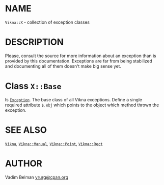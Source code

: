 NAME
====



`Vikna::X` - collection of exception classes

DESCRIPTION
===========



Please, consult the source for more information about an exception than is provided by this documentation. Exceptions are far from being stabilized and documenting all of them doesn't make big sense yet.

Class `X::Base`
===============

Is [`Exception`](https://docs.raku.org/type/Exception). The base class of all Vikna exceptions. Define a single required attribute `$.obj` which points to the object which method thrown the exception.

SEE ALSO
========

[`Vikna`](https://github.com/vrurg/raku-Vikna/blob/v0.0.1/docs/md/Vikna.md), [`Vikna::Manual`](https://github.com/vrurg/raku-Vikna/blob/v0.0.1/docs/md/Vikna/Manual.md), [`Vikna::Point`](https://github.com/vrurg/raku-Vikna/blob/v0.0.1/docs/md/Vikna/Point.md), [`Vikna::Rect`](https://github.com/vrurg/raku-Vikna/blob/v0.0.1/docs/md/Vikna/Rect.md)

AUTHOR
======

Vadim Belman <vrurg@cpan.org>


